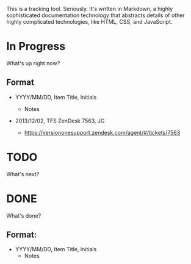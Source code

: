 This is a tracking tool. Seriously. It's written in Markdown, a highly sophisticated documentation technology that abstracts details of other highly complicated technologies, like HTML, CSS, and JavaScript.

# In Progress

What's up right now?

## Format

* YYYY/MM/DD, Item Title, Initials
  * Notes


* 2013/12/02, TFS ZenDesk 7563, JG
  * https://versiononesupport.zendesk.com/agent/#/tickets/7563



# TODO

What's next?


# DONE

What's done?

## Format: 

* YYYY/MM/DD, Item Title, Initials
  * Notes

